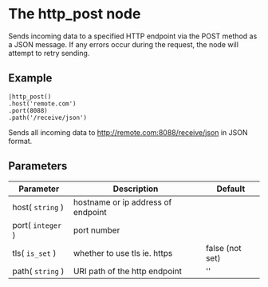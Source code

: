 The http_post node
=====================

Sends incoming data to a specified HTTP endpoint via the POST method as a JSON message.
If any errors occur during the request, the node will attempt to retry sending.



Example
-------
```dfs  
|http_post()
.host('remote.com')
.port(8088)
.path('/receive/json')
```

Sends all incoming data to http://remote.com:8088/receive/json in JSON format.


Parameters
----------

Parameter     | Description | Default 
--------------|-------------|--------- 
host( `string` )| hostname or ip address of endpoint |
port( `integer` )|port number|
tls( `is_set` ) | whether to use tls ie. https | false (not set)
path( `string` )| URI path of the http endpoint | ''  